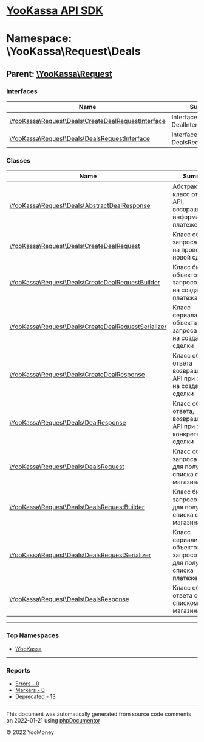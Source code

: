 # [YooKassa API SDK](../home.md)

# Namespace: \YooKassa\Request\Deals

## Parent: [\YooKassa\Request](../namespaces/yookassa-request.md)

### Interfaces

| Name | Summary |
| ---- | ------- |
| [\YooKassa\Request\Deals\CreateDealRequestInterface](../classes/YooKassa-Request-Deals-CreateDealRequestInterface.md) | Interface DealInterface |
| [\YooKassa\Request\Deals\DealsRequestInterface](../classes/YooKassa-Request-Deals-DealsRequestInterface.md) | Interface DealsRequestInterface |

### Classes

| Name | Summary |
| ---- | ------- |
| [\YooKassa\Request\Deals\AbstractDealResponse](../classes/YooKassa-Request-Deals-AbstractDealResponse.md) | Абстрактный класс ответа от API, возвращающего информацию о платеже |
| [\YooKassa\Request\Deals\CreateDealRequest](../classes/YooKassa-Request-Deals-CreateDealRequest.md) | Класс объекта запроса к API на проведение новой сделки |
| [\YooKassa\Request\Deals\CreateDealRequestBuilder](../classes/YooKassa-Request-Deals-CreateDealRequestBuilder.md) | Класс билдера объектов запросов к API на создание платежа |
| [\YooKassa\Request\Deals\CreateDealRequestSerializer](../classes/YooKassa-Request-Deals-CreateDealRequestSerializer.md) | Класс сериалайзера объекта запроса к API на создание сделки |
| [\YooKassa\Request\Deals\CreateDealResponse](../classes/YooKassa-Request-Deals-CreateDealResponse.md) | Класс объекта ответа возвращаемого API при запросе на создание сделки |
| [\YooKassa\Request\Deals\DealResponse](../classes/YooKassa-Request-Deals-DealResponse.md) | Класс объекта ответа, возвращаемого API при запросе конкретной сделки |
| [\YooKassa\Request\Deals\DealsRequest](../classes/YooKassa-Request-Deals-DealsRequest.md) | Класс объекта запроса к API для получения списка сделок магазина |
| [\YooKassa\Request\Deals\DealsRequestBuilder](../classes/YooKassa-Request-Deals-DealsRequestBuilder.md) | Класс билдера запросов к API для получения списка сделок магазина |
| [\YooKassa\Request\Deals\DealsRequestSerializer](../classes/YooKassa-Request-Deals-DealsRequestSerializer.md) | Класс сериализатора объектов запросов к API для получения списка платежей |
| [\YooKassa\Request\Deals\DealsResponse](../classes/YooKassa-Request-Deals-DealsResponse.md) | Класс объекта ответа от API со списком сделок магазина |

---

### Top Namespaces

* [\YooKassa](../namespaces/yookassa.md)

---

### Reports
* [Errors - 0](../reports/errors.md)
* [Markers - 0](../reports/markers.md)
* [Deprecated - 13](../reports/deprecated.md)

---

This document was automatically generated from source code comments on 2022-01-21 using [phpDocumentor](http://www.phpdoc.org/)

&copy; 2022 YooMoney